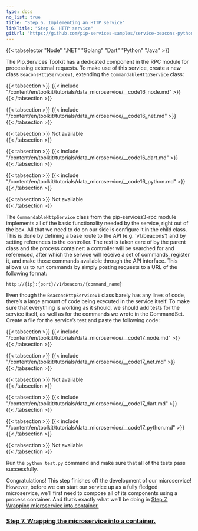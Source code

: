 ```yaml
---
type: docs
no_list: true
title: "Step 6. Implementing an HTTP service"
linkTitle: "Step 6. HTTP service" 
gitUrl: "https://github.com/pip-services-samples/service-beacons-python"
---
```


{{< tabselector "Node" ".NET" "Golang" "Dart" "Python" "Java" >}}

The Pip.Services Toolkit has a dedicated component in the RPC module for processing external requests. To make use of this service, create a new class `BeaconsHttpServiceV1`, extending the `CommandableHttpService` class:

{{< tabsection >}}
  {{< include "/content/en/toolkit/tutorials/data_microservice/__code16_node.md" >}}  
{{< /tabsection >}}

{{< tabsection >}}
  {{< include "/content/en/toolkit/tutorials/data_microservice/__code16_net.md" >}}    
{{< /tabsection >}}

{{< tabsection >}}
  Not available  
{{< /tabsection >}}

{{< tabsection >}}
  {{< include "/content/en/toolkit/tutorials/data_microservice/__code16_dart.md" >}}    
{{< /tabsection >}}

{{< tabsection >}}
  {{< include "/content/en/toolkit/tutorials/data_microservice/__code16_python.md" >}}
{{< /tabsection >}}

{{< tabsection >}}
  Not available  
{{< /tabsection >}}


The `CommandableHttpService` class from the pip-services3-rpc module implements all of the basic functionality needed by the service, right out of the box. All that we need to do on our side is configure it in the child class. This is done by defining a base route to the API (e.g. 'v1/beacons') and by setting references to the controller. The rest is taken care of by the parent class and the process container: a controller will be searched for and referenced, after which the service will receive a set of commands, register it, and make those commands available through the API interface. This allows us to run commands by simply posting requests to a URL of the following format:

```
http://{ip}:{port}/v1/beacons/{command_name}
```

Even though the `BeaconsHttpServiceV1` class barely has any lines of code, there’s a large amount of code being executed in the service itself. To make sure that everything is working as it should, we should add tests for the service itself, as well as for the commands we wrote in the CommandSet. Create a file for the service’s test and paste the following code:

{{< tabsection >}}
  {{< include "/content/en/toolkit/tutorials/data_microservice/__code17_node.md" >}}  
{{< /tabsection >}}

{{< tabsection >}}
  {{< include "/content/en/toolkit/tutorials/data_microservice/__code17_net.md" >}}    
{{< /tabsection >}}

{{< tabsection >}}
  Not available  
{{< /tabsection >}}

{{< tabsection >}}
  {{< include "/content/en/toolkit/tutorials/data_microservice/__code17_dart.md" >}}    
{{< /tabsection >}}

{{< tabsection >}}
  {{< include "/content/en/toolkit/tutorials/data_microservice/__code17_python.md" >}}
{{< /tabsection >}}

{{< tabsection >}}
  Not available  
{{< /tabsection >}}


Run the `python test.py` command and make sure that all of the tests pass successfully.

Congratulations! This step finishes off the development of our microservice! However, before we can start our service up as a fully fledged microservice, we’ll first need to compose all of its components using a process container. And that’s exactly what we’ll be doing in [Step 7. Wrapping microservice into container.](../step6)


<span class="hide-title-link">

### [Step 7. Wrapping the microservice into a container.](../step6)

</span>
